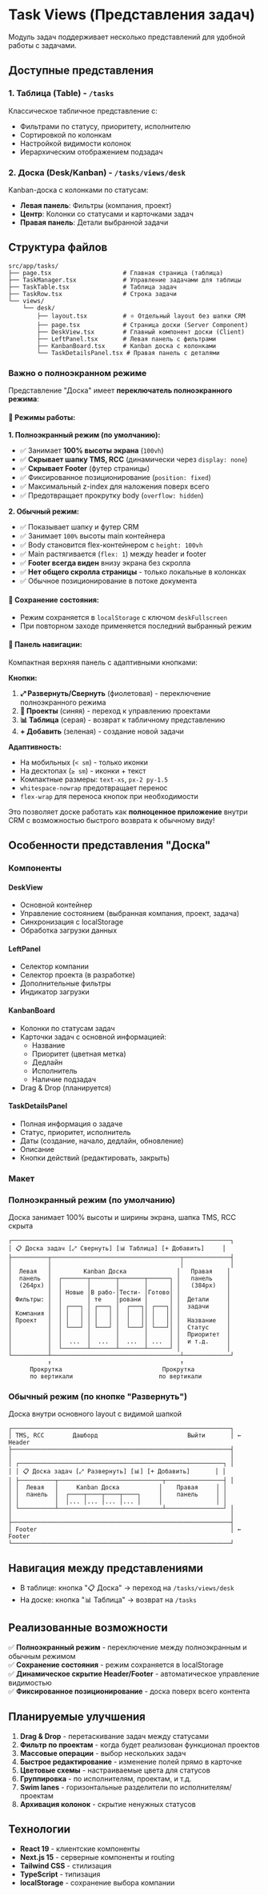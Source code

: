 # Task Views (Представления задач)

Модуль задач поддерживает несколько представлений для удобной работы с задачами.

## Доступные представления

### 1. Таблица (Table) - `/tasks`
Классическое табличное представление с:
- Фильтрами по статусу, приоритету, исполнителю
- Сортировкой по колонкам
- Настройкой видимости колонок
- Иерархическим отображением подзадач

### 2. Доска (Desk/Kanban) - `/tasks/views/desk`
Kanban-доска с колонками по статусам:
- **Левая панель**: Фильтры (компания, проект)
- **Центр**: Колонки со статусами и карточками задач
- **Правая панель**: Детали выбранной задачи

## Структура файлов

```
src/app/tasks/
├── page.tsx                    # Главная страница (таблица)
├── TaskManager.tsx             # Управление задачами для таблицы
├── TaskTable.tsx               # Таблица задач
├── TaskRow.tsx                 # Строка задачи
└── views/
    └── desk/
        ├── layout.tsx          # ⭐ Отдельный layout без шапки CRM
        ├── page.tsx            # Страница доски (Server Component)
        ├── DeskView.tsx        # Главный компонент доски (Client)
        ├── LeftPanel.tsx       # Левая панель с фильтрами
        ├── KanbanBoard.tsx     # Kanban доска с колонками
        └── TaskDetailsPanel.tsx # Правая панель с деталями
```

### Важно о полноэкранном режиме

Представление "Доска" имеет **переключатель полноэкранного режима**:

#### 🔄 Режимы работы:

**1. Полноэкранный режим (по умолчанию):**
- ✅ Занимает **100% высоты экрана** (`100vh`)
- ✅ **Скрывает шапку TMS, RCC** (динамически через `display: none`)
- ✅ **Скрывает Footer** (футер страницы)
- ✅ Фиксированное позиционирование (`position: fixed`)
- ✅ Максимальный z-index для наложения поверх всего
- ✅ Предотвращает прокрутку body (`overflow: hidden`)

**2. Обычный режим:**
- ✅ Показывает шапку и футер CRM
- ✅ Занимает `100%` высоты main контейнера
- ✅ Body становится flex-контейнером с `height: 100vh`
- ✅ Main растягивается (`flex: 1`) между header и footer
- ✅ **Footer всегда виден** внизу экрана без скролла
- ✅ **Нет общего скролла страницы** - только локальные в колонках
- ✅ Обычное позиционирование в потоке документа

#### 💾 Сохранение состояния:
- Режим сохраняется в `localStorage` с ключом `deskFullscreen`
- При повторном заходе применяется последний выбранный режим

#### 🎨 Панель навигации:
Компактная верхняя панель с адаптивными кнопками:

**Кнопки:**
1. **⤢ Развернуть/Свернуть** (фиолетовая) - переключение полноэкранного режима
2. **📁 Проекты** (синяя) - переход к управлению проектами
3. **📊 Таблица** (серая) - возврат к табличному представлению
4. **+ Добавить** (зеленая) - создание новой задачи

**Адаптивность:**
- На мобильных (`< sm`) - только иконки
- На десктопах (`≥ sm`) - иконки + текст
- Компактные размеры: `text-xs`, `px-2 py-1.5`
- `whitespace-nowrap` предотвращает перенос
- `flex-wrap` для переноса кнопок при необходимости

Это позволяет доске работать как **полноценное приложение** внутри CRM с возможностью быстрого возврата к обычному виду!

## Особенности представления "Доска"

### Компоненты

#### DeskView
- Основной контейнер
- Управление состоянием (выбранная компания, проект, задача)
- Синхронизация с localStorage
- Обработка загрузки данных

#### LeftPanel
- Селектор компании
- Селектор проекта (в разработке)
- Дополнительные фильтры
- Индикатор загрузки

#### KanbanBoard
- Колонки по статусам задач
- Карточки задач с основной информацией:
  - Название
  - Приоритет (цветная метка)
  - Дедлайн
  - Исполнитель
  - Наличие подзадач
- Drag & Drop (планируется)

#### TaskDetailsPanel
- Полная информация о задаче
- Статус, приоритет, исполнитель
- Даты (создание, начало, дедлайн, обновление)
- Описание
- Кнопки действий (редактировать, закрыть)

### Макет

### Полноэкранный режим (по умолчанию)
Доска занимает 100% высоты и ширины экрана, шапка TMS, RCC скрыта

```
┌─────────────────────────────────────────────────────────────┐
│ 📋 Доска задач [⤢ Свернуть] [📊 Таблица] [+ Добавить]     │
├──────────┬────────────────────────────────────┬─────────────┤
│          │                                    │             │
│  Левая   │         Kanban Доска              │   Правая    │
│  панель  │  ┌───────┬───────┬───────┬──────┐ │   панель    │
│  (264px) │  │       │       │       │      │ │   (384px)   │
│          │  │ Новые │В рабо-│Тести- │Готово│ │             │
│ Фильтры: │  │       │ те    │ровани │      │ │  Детали     │
│          │  │ ┌───┐ │ ┌───┐ │  ┌───┐│ ┌───┐│ │  задачи     │
│ Компания │  │ │   │ │ │   │ │  │   ││ │   ││ │             │
│ Проект   │  │ │   │ │ │   │ │  │   ││ │   ││ │  Название   │
│          │  │ └───┘ │ └───┘ │  └───┘│ └───┘│ │  Статус     │
│          │  │       │       │       │      │ │  Приоритет  │
│          │  │  ...  │  ...  │  ...  │ ...  │ │  и т.д.     │
│          │  └───────┴───────┴───────┴──────┘ │             │
└──────────┴────────────────────────────────────┴─────────────┘
           ↑                                    ↑
      Прокрутка                            Прокрутка
      по вертикали                        по вертикали
```

### Обычный режим (по кнопке "Развернуть")
Доска внутри основного layout с видимой шапкой

```
┌─────────────────────────────────────────────────────────────┐
│ TMS, RCC        Дашборд                         Выйти       │ ← Header
├─────────────────────────────────────────────────────────────┤
│                                                             │
│ ┌─────────────────────────────────────────────────────────┐ │
│ │ 📋 Доска задач [⤢ Развернуть] [📊] [+ Добавить]       │ │
│ ├──────────┬─────────────────────────────┬────────────────┤ │
│ │  Левая   │     Kanban Доска           │    Правая     │ │
│ │  панель  │  ┌────┬────┬────┬────┐     │    панель     │ │
│ │          │  │... │... │... │... │     │               │ │
│ └──────────┴─────────────────────────────┴────────────────┘ │
│                                                             │
├─────────────────────────────────────────────────────────────┤
│ Footer                                                      │ ← Footer
└─────────────────────────────────────────────────────────────┘
```

## Навигация между представлениями

- В таблице: кнопка "📋 Доска" → переход на `/tasks/views/desk`
- На доске: кнопка "📊 Таблица" → возврат на `/tasks`

## Реализованные возможности

✅ **Полноэкранный режим** - переключение между полноэкранным и обычным режимом  
✅ **Сохранение состояния** - режим сохраняется в localStorage  
✅ **Динамическое скрытие Header/Footer** - автоматическое управление видимостью  
✅ **Фиксированное позиционирование** - доска поверх всего контента  

## Планируемые улучшения

1. **Drag & Drop** - перетаскивание задач между статусами
2. **Фильтр по проектам** - когда будет реализован функционал проектов
3. **Массовые операции** - выбор нескольких задач
4. **Быстрое редактирование** - изменение полей прямо в карточке
5. **Цветовые схемы** - настраиваемые цвета для статусов
6. **Группировка** - по исполнителям, проектам, и т.д.
7. **Swim lanes** - горизонтальные разделители по исполнителям/проектам
8. **Архивация колонок** - скрытие ненужных статусов

## Технологии

- **React 19** - клиентские компоненты
- **Next.js 15** - серверные компоненты и routing
- **Tailwind CSS** - стилизация
- **TypeScript** - типизация
- **localStorage** - сохранение выбора компании
